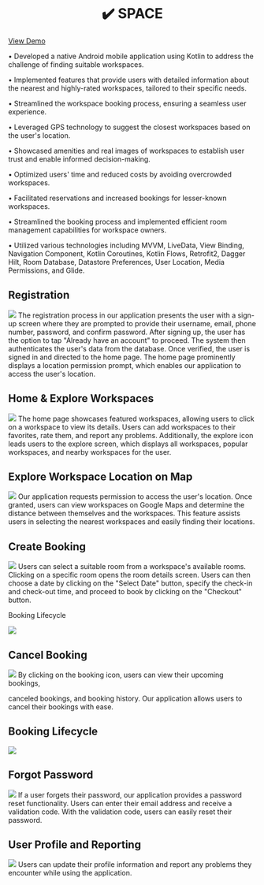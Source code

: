<h1 align="center"> ✔️ SPACE </h1>
<a href="https://www.canva.com/design/DAFhwp7_DRI/wIpJrdicYHpP_MJr22pthA/edit?utm_content=DAFhwp7_DRI&utm_campaign=designshare&utm_medium=link2&utm_source=sharebutton">View Demo</a>

<p align="left">• Developed a native Android mobile application using Kotlin to address the challenge of finding suitable workspaces.</p>
<p align="left">• Implemented features that provide users with detailed information about the nearest and highly-rated workspaces, tailored to their specific needs.</p>
<p align="left">• Streamlined the workspace booking process, ensuring a seamless user experience.</p>
<p align="left">• Leveraged GPS technology to suggest the closest workspaces based on the user's location.</p>
<p align="left">• Showcased amenities and real images of workspaces to establish user trust and enable informed decision-making.</p>
<p align="left">• Optimized users' time and reduced costs by avoiding overcrowded workspaces.</p>
<p align="left">• Facilitated reservations and increased bookings for lesser-known workspaces.</p>
<p align="left">• Streamlined the booking process and implemented efficient room management capabilities for workspace owners.</p>
<p align="left">• Utilized various technologies including MVVM, LiveData, View Binding, Navigation Component, Kotlin Coroutines, Kotlin Flows, Retrofit2, Dagger Hilt, Room Database, Datastore Preferences, User Location, Media Permissions, and Glide.</p>

## Registration 
<img src="https://github.com/noureldensaid/SPACE/assets/93207605/b2a790d9-2349-4a7f-96cf-21eabe42e203"  />
The registration process in our application presents the user with a sign-up screen where they are prompted to provide their username, email, phone number, password, and confirm password. After signing up, the user has the option to tap "Already have an account" to proceed. The system then authenticates the user's data from the database. Once verified, the user is signed in and directed to the home page. The home page prominently displays a location permission prompt, which enables our application to access the user's location.

## Home & Explore Workspaces
<img src="https://github.com/noureldensaid/SPACE/assets/93207605/6889d117-caa4-4921-b5a4-10bd50f246f6"  />
The home page showcases featured workspaces, allowing users to click on a workspace to view its details. Users can add workspaces to their favorites, rate them, and report any problems. Additionally, the explore icon leads users to the explore screen, which displays all workspaces, popular workspaces, and nearby workspaces for the user.

## Explore Workspace Location on Map
<img src="https://github.com/noureldensaid/SPACE/assets/93207605/a179d94d-c4b3-4cc1-88aa-bccf322867d9"  />
Our application requests permission to access the user's location. Once granted, users can view workspaces on Google Maps and determine the distance between themselves and the workspaces. This feature assists users in selecting the nearest workspaces and easily finding their locations.

## Create Booking
<img src="https://github.com/noureldensaid/SPACE/assets/93207605/2b49bf0d-d245-4db8-87b1-75393f0df862"  />
Users can select a suitable room from a workspace's available rooms. Clicking on a specific room opens the room details screen. Users can then choose a date by clicking on the "Select Date" button, specify the check-in and check-out time, and proceed to book by clicking on the "Checkout" button.

Booking Lifecycle

<img src="https://github.com/noureldensaid/SPACE/assets/93207605/d99894d2-9dcc-4804-ace8-30d5e8e195e2"  />

## Cancel Booking
<img src="https://github.com/noureldensaid/SPACE/assets/93207605/aa1c22e8-8d74-4a5d-9567-a1b50363e7d8"  /> 
By clicking on the booking icon, users can view their upcoming bookings,

 canceled bookings, and booking history. Our application allows users to cancel their bookings with ease.

## Booking Lifecycle

<img src="https://github.com/noureldensaid/SPACE/assets/93207605/d99894d2-9dcc-4804-ace8-30d5e8e195e2"  />

## Forgot Password
<img src="https://github.com/noureldensaid/SPACE/assets/93207605/10ef4f5d-1dda-4a6c-b9aa-a62c2e5104fd"  />                                                       
If a user forgets their password, our application provides a password reset functionality. Users can enter their email address and receive a validation code. With the validation code, users can easily reset their password.

## User Profile and Reporting
<img src="https://github.com/noureldensaid/SPACE/assets/93207605/9d9cbaad-2026-43da-9c7a-1943984fbce8"  />
Users can update their profile information and report any problems they encounter while using the application.
